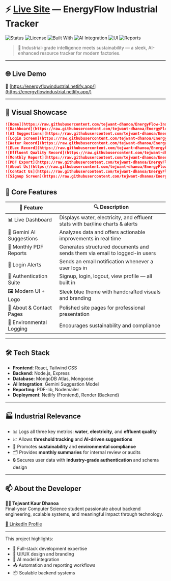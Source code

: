 # ⚡ [Live Site](https://energyflowindustrial.netlify.app/) — EnergyFlow Industrial Tracker

![Status](https://img.shields.io/badge/status-deployed-green)
![License](https://img.shields.io/badge/license-MIT-blue)
![Built With](https://img.shields.io/badge/stack-React%2C%20MongoDB%2C%20Node.js%2C%20Express-orange)
![AI Integration](https://img.shields.io/badge/Gemini%20AI-enabled-blueviolet)
![UI](https://img.shields.io/badge/design-custom%20logo%20%26%20modern%20UI-critical)
![Reports](https://img.shields.io/badge/monthly%20report-PDF%20%26%20email-informational)

> 🧠 Industrial-grade intelligence meets sustainability — a sleek, AI-enhanced resource tracker for modern factories.

---

## 🌐 Live Demo

🔗 [https://energyflowindustrial.netlify.app/](https://energyflowindustrial.netlify.app/)

---

## 📸 Visual Showcase

```markdown
![Home](https://raw.githubusercontent.com/tejwant-dhanoa/EnergyFlow-IndustrialTracker/main/assets/homepage.png?raw=true)
![Dashboard](https://raw.githubusercontent.com/tejwant-dhanoa/EnergyFlow-IndustrialTracker/main/assets/dashboard.png)
![AI Suggestions](https://raw.githubusercontent.com/tejwant-dhanoa/EnergyFlow-IndustrialTracker/main/assets/aisuggestion.png)
![Login Screen](https://raw.githubusercontent.com/tejwant-dhanoa/EnergyFlow-IndustrialTracker/main/assets/login.png)
![Water Record](https://raw.githubusercontent.com/tejwant-dhanoa/EnergyFlow-IndustrialTracker/main/assets/waterusage.png)
![ELec Record](https://raw.githubusercontent.com/tejwant-dhanoa/EnergyFlow-IndustrialTracker/main/assets/elec.png)
![Effluent Quality Record](https://raw.githubusercontent.com/tejwant-dhanoa/EnergyFlow-IndustrialTracker/main/assets/effluent.png)
![Monthly Report](https://raw.githubusercontent.com/tejwant-dhanoa/EnergyFlow-IndustrialTracker/main/assets/report1.png)
![PDF Export](https://raw.githubusercontent.com/tejwant-dhanoa/EnergyFlow-IndustrialTracker/main/assets/report.png)
![About Us](https://raw.githubusercontent.com/tejwant-dhanoa/EnergyFlow-IndustrialTracker/main/assets/about1.png)
![Contact Us](https://raw.githubusercontent.com/tejwant-dhanoa/EnergyFlow-IndustrialTracker/main/assets/contact.png)
![Signup Screen](https://raw.githubusercontent.com/tejwant-dhanoa/EnergyFlow-IndustrialTracker/main/assets/signup.png)

```

## 🧠 Core Features

| 🌟 Feature               | 🔍 Description                                                                |
| ------------------------ | ----------------------------------------------------------------------------- |
| 📊 Live Dashboard        | Displays water, electricity, and effluent stats with bar/line charts & alerts |
| 🤖 Gemini AI Suggestions | Analyzes data and offers actionable improvements in real time                 |
| 🧾 Monthly PDF Reports   | Generates structured documents and sends them via email to logged-in users    |
| 📨 Login Alerts          | Sends an email notification whenever a user logs in                           |
| 👤 Authentication Suite  | Signup, login, logout, view profile — all built in                            |
| 🖼️ Modern UI + Logo      | Sleek blue theme with handcrafted visuals and branding                        |
| 📃 About & Contact Pages | Polished site pages for professional presentation                             |
| 🌱 Environmental Logging | Encourages sustainability and compliance                                      |

---

## 🛠️ Tech Stack

- **Frontend**: React, Tailwind CSS
- **Backend**: Node.js, Express
- **Database**: MongoDB Atlas, Mongoose
- **AI Integration**: Gemini Suggestion Model
- **Reporting**: PDF-lib, Nodemailer
- **Deployment**: Netlify (Frontend), Render (Backend)

---

## 🏭 Industrial Relevance

- 📊 Logs all three key metrics: **water**, **electricity**, and **effluent quality**
- 📈 Allows **threshold tracking** and **AI-driven suggestions**
- 🧠 Promotes **sustainability** and **environmental compliance**
- 🗂️ Provides **monthly summaries** for internal review or audits
- 🔒 Secures user data with **industry-grade authentication** and schema design

---

## 📫 About the Developer

**👩‍💻 Tejwant Kaur Dhanoa**  
Final-year Computer Science student passionate about backend engineering, scalable systems, and meaningful impact through technology.

[🔗 LinkedIn Profile](https://www.linkedin.com/in/tejwant-kaur-dhanoa/)

---

This project highlights:

- 🔧 Full-stack development expertise
- 🎨 UI/UX design and branding
- 🧠 AI model integration
- 📤 Automation and reporting workflows
- 📦 Scalable backend systems
